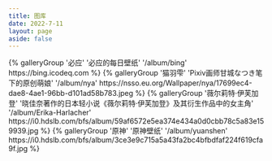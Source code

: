 ```yaml
---
title: 图库
date: 2022-7-11
layout: page
aside: false
---
```



<div class="gallery-group-main">
{% galleryGroup '必应' '必应的每日壁纸' '/album/bing' https://bing.icodeq.com %}
{% galleryGroup '猫羽雫' 'Pixiv画师甘城なつき笔下的原创萌娘' '/album/nya' https://nsso.eu.org/Wallpaper/nya/17699ec4-dae8-4ae1-96bb-d101ad58b783.jpeg %}
{% galleryGroup '薇尔莉特·伊芙加登' '晓佳奈著作的日本轻小说《薇尔莉特·伊芙加登》及其衍生作品中的女主角' '/album/Erika-Harlacher' https://i0.hdslb.com/bfs/album/59af6572e5ea374e434a0d0cbb78c5a83e159939.jpg %}
{% galleryGroup '原神' '原神壁纸' '/album/yuanshen' https://i0.hdslb.com/bfs/album/3ce3e9c715a5a43fa2bc4bfbdfaf224f619cfa9f.jpg %}
</div>







